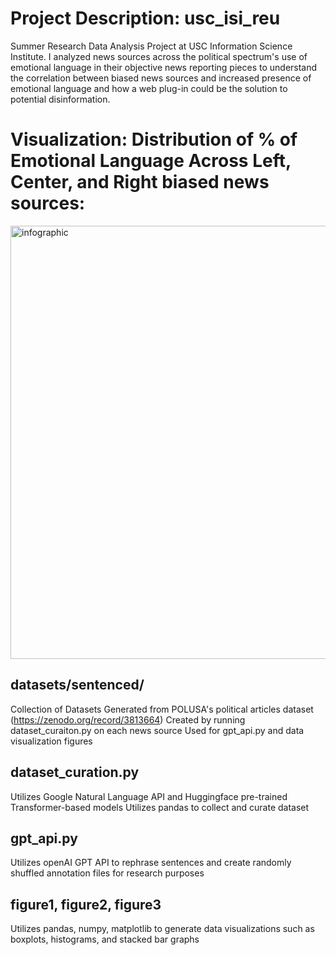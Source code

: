 # Project Description: usc_isi_reu
Summer Research Data Analysis Project at USC Information Science Institute. I analyzed news sources across the political spectrum's use of emotional language in their objective news reporting pieces to understand the correlation between biased news sources and increased presence of emotional language and how a web plug-in could be the solution to potential disinformation.

# Visualization: Distribution of % of Emotional Language Across Left, Center, and Right biased news sources:
<img width="693" alt="infographic" src="https://github.com/chen70335/usc_isi_reu/assets/101837218/0358ccfd-f909-4a31-8e7a-f0bce679a09d">

## datasets/sentenced/
Collection of Datasets Generated from POLUSA's political articles dataset (https://zenodo.org/record/3813664)
Created by running dataset_curaiton.py on each news source
Used for gpt_api.py and data visualization figures

## dataset_curation.py
Utilizes Google Natural Language API and Huggingface pre-trained Transformer-based models
Utilizes pandas to collect and curate dataset

## gpt_api.py
Utilizes openAI GPT API to rephrase sentences and create randomly shuffled annotation files for research purposes

## figure1, figure2, figure3
Utilizes pandas, numpy, matplotlib to generate data visualizations such as boxplots, histograms, and stacked bar graphs

